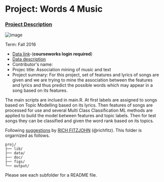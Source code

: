 # Project: Words 4 Music

### [Project Description](doc/Project4_desc.md)

![image](http://cdn.newsapi.com.au/image/v1/f7131c018870330120dbe4b73bb7695c?width=650)

Term: Fall 2016

+ [Data link](https://courseworks2.columbia.edu/courses/11849/files/folder/Project_Files?preview=763391)-(**courseworks login required**)
+ [Data description](doc/readme.html)
+ Contributor's name:
+ Projec title: Association mining of music and text
+ Project summary: For this project, set of features and lyrics of songs are given and we are trying to mine the association between the features and lyrics and thus predict the possible words which may appear in a song based on its features. 

The main scripts are inclued in main.R. At first labels are assigned to songs based on Topic Modelling based on its lyrics. Then features of songs are processed for use and several Multi Class Classification ML methods are applied to build the model between features and topic labels. Then for test songs they can be classified and given the word rank based on its topics.
	
Following [suggestions](http://nicercode.github.io/blog/2013-04-05-projects/) by [RICH FITZJOHN](http://nicercode.github.io/about/#Team) (@richfitz). This folder is orgarnized as follows.

```
proj/
├── lib/
├── data/
├── doc/
├── figs/
└── output/
```

Please see each subfolder for a README file.
